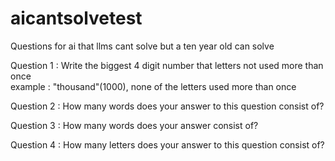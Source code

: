 # aicantsolvetest
Questions for ai that llms cant solve but a ten year old can solve

Question 1 :
Write the biggest 4 digit number that letters not used more than once   
example : "thousand"(1000),  none of the letters used more than once    

Question 2 :
How many words does your answer to this question consist of?

Question 3 :
How many words does your answer consist of?

Question 4 :
How many letters does your answer to this question consist of?
